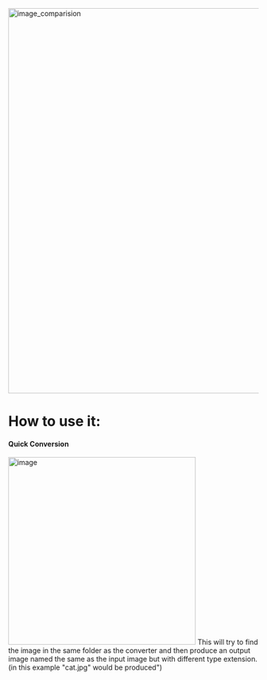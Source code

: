 <img width="774" alt="image_comparision" src="https://github.com/user-attachments/assets/70c03017-7da1-4b19-b538-9ac5cf7cc4af">

<h1>
How to use it:
</h1>


<h4> Quick Conversion</h4>
<img width="377" alt="image" src="https://github.com/user-attachments/assets/48ad7f63-06b3-42ec-bb3b-8d80eb7db731">
This will try to find the image in the same folder as the converter and then produce an output image named the same as the input image but with different type extension.
(in this example "cat.jpg" would be produced")

